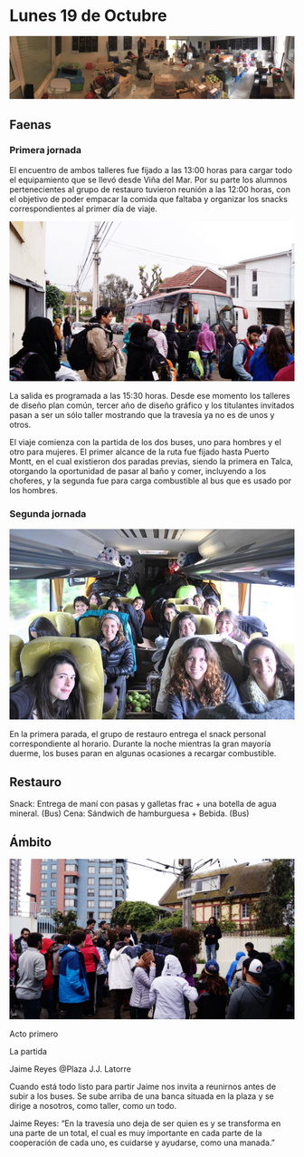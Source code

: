 # Lunes 19 de Octubre

![Acopio de comida, herramientas y materiales en la sala de primer año de diseño](img/faenas/IMG_8499.JPG)

## Faenas

### Primera jornada

El encuentro de ambos talleres fue fijado a las 13:00 horas para cargar todo el equipamiento que se llevó desde Viña del Mar. Por su parte los alumnos pertenecientes al grupo de restauro tuvieron reunión a las 12:00 horas, con el objetivo de poder empacar la comida que faltaba y organizar los snacks correspondientes al primer día de viaje.

![Subiendo a los buses](img/ruta/887446_10208092052399658_2179600479790553435_o.jpg)

La salida es programada a las 15:30 horas. Desde ese momento los talleres de diseño plan común, tercer año de diseño gráfico y los titulantes invitados pasan a ser un sólo taller mostrando que la travesía ya no es de unos y otros.

El viaje comienza con la partida de los dos buses, uno para hombres y el otro para mujeres. El primer alcance de la ruta fue fijado hasta Puerto Montt, en el cual existieron dos paradas previas, siendo la primera en Talca, otorgando la oportunidad de pasar al baño y comer, incluyendo a los choferes, y la segunda fue para carga combustible al bus que es usado por los hombres.


### Segunda jornada

![El trayecto en el bus](img/ruta/12195780_10207505701782718_1252192893006005586_n.jpg)

En la primera parada, el grupo de restauro entrega el snack personal correspondiente al horario. 
Durante la noche mientras la gran mayoría duerme, los buses paran en algunas ocasiones a recargar combustible.


## Restauro

Snack: Entrega de maní con pasas y  galletas frac + una botella de agua mineral. (Bus)
Cena: Sándwich de hamburguesa + Bebida. (Bus)


## Ámbito

![Primer acto, salida de la escuela, todos somos un mismo taller](img/ambito/12189259_10208092055879745_4087732857468217126_o.jpg)

Acto primero

La partida

Jaime Reyes @Plaza J.J. Latorre

Cuando está todo listo para partir Jaime nos invita a reunirnos antes de subir a los buses. Se sube arriba de una banca situada en la plaza y se dirige a nosotros, como taller, como un todo. 

Jaime Reyes:
“En la travesía uno deja de ser quien es y se transforma en una parte de un total, el cual es muy importante en cada parte de la cooperación de cada uno, es cuidarse y ayudarse, como una manada.”




